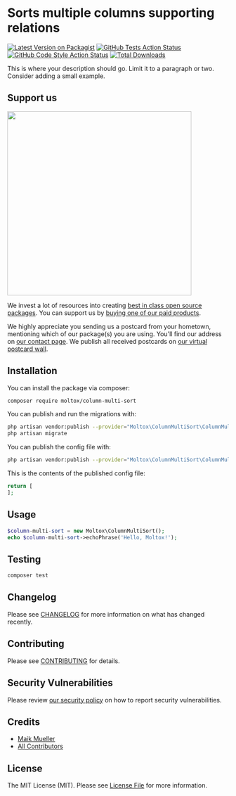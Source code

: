 # Sorts multiple columns supporting relations

[![Latest Version on Packagist](https://img.shields.io/packagist/v/moltox/column-multi-sort.svg?style=flat-square)](https://packagist.org/packages/moltox/column-multi-sort)
[![GitHub Tests Action Status](https://img.shields.io/github/workflow/status/moltox/column-multi-sort/run-tests?label=tests)](https://github.com/moltox/column-multi-sort/actions?query=workflow%3ATests+branch%3Amaster)
[![GitHub Code Style Action Status](https://img.shields.io/github/workflow/status/moltox/column-multi-sort/Check%20&%20fix%20styling?label=code%20style)](https://github.com/moltox/column-multi-sort/actions?query=workflow%3A"Check+%26+fix+styling"+branch%3Amaster)
[![Total Downloads](https://img.shields.io/packagist/dt/moltox/column-multi-sort.svg?style=flat-square)](https://packagist.org/packages/moltox/column-multi-sort)


This is where your description should go. Limit it to a paragraph or two. Consider adding a small example.

## Support us

[<img src="https://github-ads.s3.eu-central-1.amazonaws.com/package-column-multi-sort-laravel.jpg?t=1" width="419px" />](https://spatie.be/github-ad-click/package-column-multi-sort-laravel)

We invest a lot of resources into creating [best in class open source packages](https://spatie.be/open-source). You can support us by [buying one of our paid products](https://spatie.be/open-source/support-us).

We highly appreciate you sending us a postcard from your hometown, mentioning which of our package(s) you are using. You'll find our address on [our contact page](https://spatie.be/about-us). We publish all received postcards on [our virtual postcard wall](https://spatie.be/open-source/postcards).

## Installation

You can install the package via composer:

```bash
composer require moltox/column-multi-sort
```

You can publish and run the migrations with:

```bash
php artisan vendor:publish --provider="Moltox\ColumnMultiSort\ColumnMultiSortServiceProvider" --tag="column-multi-sort-migrations"
php artisan migrate
```

You can publish the config file with:
```bash
php artisan vendor:publish --provider="Moltox\ColumnMultiSort\ColumnMultiSortServiceProvider" --tag="column-multi-sort-config"
```

This is the contents of the published config file:

```php
return [
];
```

## Usage

```php
$column-multi-sort = new Moltox\ColumnMultiSort();
echo $column-multi-sort->echoPhrase('Hello, Moltox!');
```

## Testing

```bash
composer test
```

## Changelog

Please see [CHANGELOG](CHANGELOG.md) for more information on what has changed recently.

## Contributing

Please see [CONTRIBUTING](.github/CONTRIBUTING.md) for details.

## Security Vulnerabilities

Please review [our security policy](../../security/policy) on how to report security vulnerabilities.

## Credits

- [Maik Mueller](https://github.com/moltox)
- [All Contributors](../../contributors)

## License

The MIT License (MIT). Please see [License File](LICENSE.md) for more information.
